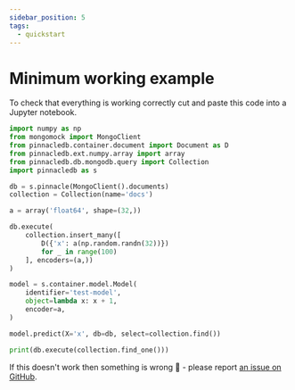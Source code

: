 ```yaml
---
sidebar_position: 5
tags:
  - quickstart
---
```


# Minimum working example

To check that everything is working correctly cut and paste this code into a Jupyter notebook.

```python
import numpy as np
from mongomock import MongoClient
from pinnacledb.container.document import Document as D
from pinnacledb.ext.numpy.array import array
from pinnacledb.db.mongodb.query import Collection
import pinnacledb as s

db = s.pinnacle(MongoClient().documents)
collection = Collection(name='docs')

a = array('float64', shape=(32,))

db.execute(
    collection.insert_many([
        D({'x': a(np.random.randn(32))})
        for _ in range(100)
    ], encoders=(a,))
)

model = s.container.model.Model(
    identifier='test-model',
    object=lambda x: x + 1,
    encoder=a,
)

model.predict(X='x', db=db, select=collection.find())

print(db.execute(collection.find_one()))
```

If this doesn't work then something is wrong 🙉 - please report [an issue on GitHub](https://github.com/SuperDuperDB/pinnacledb/issues).
